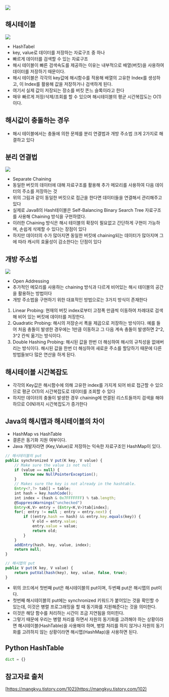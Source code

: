 ![](https://laboputer.github.io/assets/img/algorithm/ds/07_hashtable1.PNG)

## 해시테이블
![](https://img1.daumcdn.net/thumb/R1280x0/?scode=mtistory2&fname=https%3A%2F%2Fblog.kakaocdn.net%2Fdn%2Fb1zOw1%2FbtqL6HAW7jy%2FjpBA5pPkQFnfiZcPLakg00%2Fimg.png)
- HashTabel
- key, value로 데이터를 저장하는 자료구조 중 하나
- 빠르게 데이터를 검색할 수 있는 자료구조
- 해시 테이블이 빠른 검색속도를 제공하는 이유는 내부적으로 배열(버킷)을 사용하여 데이터를 저장하기 때문이다.
- 해시 테이블은 각각의 key값에 해시함수를 적용해 배열의 고유한 Index를 생성하고, 이 Index를 활용해 값을 저장하거나 검색하게 된다.
- 여기서 실제 값이 저장되는 장소를 버킷 똔느 슬록이라고 한다
- 매우 빠르게 저장/삭제/조회를 할 수 있으며 해시테이블의 평균 시간복잡도는 O(1)이다.

## 해시값이 충돌하는 경우
- 해시 테이블에서는 충돌에 의한 문제를 분리 연결법과 개방 주소법 크게 2가지로 해결하고 있다

## 분리 연결법
![](https://img1.daumcdn.net/thumb/R1280x0/?scode=mtistory2&fname=https%3A%2F%2Fblog.kakaocdn.net%2Fdn%2FbTF67c%2FbtqL7xx3OGw%2FDM8KEKU5x7dx6Nks4JR7K1%2Fimg.png)
- Separate Chaining
- 동일한 버킷의 데이터에 대해 자료구조를 활용해 추가 메모리를 사용하여 다음 데이터의 주소를 저장하는 것
- 위의 그림과 같이 동일한 버킷으로 접근을 한다면 데이터들을 연결해서 관리해주고 있다
- 실제로 Java8의 Hash테이블은 Self-Balancing Binary Search Tree 자료구조를 사용해 Chaining 방식을 구현하였다.
- 이러한 Chaining 방식은 해시 테이블의 확장이 필요없고 간단하게 구현이 가능하며, 손쉽게 삭제할 수 있다는 장점이 있다
- 하지만 데이터의 수가 많아지면 동일한 버킷에 chaining되는 데이터가 많아지며 그에 따라 캐시의 효율성이 감소한다는 단점이 있다

## 개방 주소법
![](https://img1.daumcdn.net/thumb/R1280x0/?scode=mtistory2&fname=https%3A%2F%2Fblog.kakaocdn.net%2Fdn%2FWR1fv%2FbtqL5APCcSa%2FBZN6wvxUXzJBEiOfOMLfR0%2Fimg.png)
- Open Addressing
- 추가적인 메모리를 사용하는 chaining 방식과 다르게 비어있는 해시 테이블의 공간을 활용하는 방법이다
- 개방 주소법을 구현하기 위한 대표적인 방법으로는 3가지 방식이 존재한다
1. Linear Probing: 현재의 버킷 index로부터 고정폭 만큼씩 이동하여 차례대로 검색해 비어 있는 버킷에 데이터를 저장한다.
2. Quadratic Probing: 해시의 저장순서 폭을 제곱으로 저장하는 방식이다. 예를 들어 처음 충돌이 발생한 경우에는 1만큼 이동하고 그 다음 계속 충돌이 발생하면 2^2, 3^2 칸씩 옮기는 방식이다.
3. Double Hashing Probing: 해시된 값을 한번 더 해싱하여 해시의 규칙성을 없애버리는 방식이다. 해시된 값을 한번 더 해싱하여 새로운 주소를 할당하기 때문에 다른 방법들보다 많은 연산을 하게 된다.

## 해시테이블 시간복잡도
- 각각의 Key값은 해시함수에 의해 고유한 index를 가지게 되어 바로 접근할 수 있으므로 평균 O(1)의 시간복잡도로 데이터를 조회할 수 있다
- 하지만 데이터의 충돌이 발생한 경우 chaining에 연결된 리스트들까지 검색을 해야 하므로 O(N)까지 시간복잡도가 증가한다

## Java의 해시맵과 해시테이블의 차이
- HashMap vs HashTable
- 결론은 동기화 지원 여부이다.
- Java 개발자라면 (Key,Value)로 저장하는 익숙한 자료구조인 HashMap이 있다.
```javascript
// 해시테이블의 put
public synchronized V put(K key, V value) {
    // Make sure the value is not null
    if (value == null) {
        throw new NullPointerException();
    }
    // Makes sure the key is not already in the hashtable.
    Entry<?,?> tab[] = table;
    int hash = key.hashCode();
    int index = (hash & 0x7FFFFFFF) % tab.length;
    @SuppressWarnings("unchecked")
    Entry<K,V> entry = (Entry<K,V>)tab[index];
    for(; entry != null ; entry = entry.next) {
        if ((entry.hash == hash) && entry.key.equals(key)) {
            V old = entry.value;
            entry.value = value;
            return old;
        }
    }
    addEntry(hash, key, value, index);
    return null;
}

// 해시맵의 put
public V put(K key, V value) {
    return putVal(hash(key), key, value, false, true);
}
```
- 위의 코드에서 첫번째 put은 해시테이블의 put이며, 두번째 put은 해시맵의 put이다. 
- 첫번째 해시테이블의 put에는 synchronized 키워드가 붙어있는 것을 확인할 수 있는데, 이것은 병렬 프로그래밍을 할 때 동기화를 지원해준다는 것을 의미한다. 
- 이것은 해당 함수를 처리하는 시간이 조금 지연됨을 의미힌다.
- 그렇기 때문에 우리는 병렬 처리를 하면서 자원의 동기화를 고려해야 하는 상황이라면 해시테이블(HashTable)을 사용해야 하며, 병렬 처리를 하지 않거나 자원의 동기화를 고려하지 않는 상황이라면 해시맵(HashMap)을 사용하면 된다.

## Python HashTable
```python
dict = {}
```

## 참고자료 출처
[https://mangkyu.tistory.com/102](https://mangkyu.tistory.com/102)